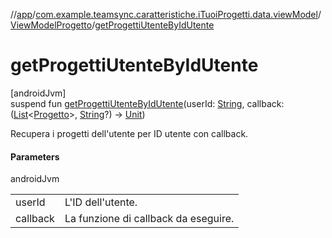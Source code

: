 //[app](../../../index.md)/[com.example.teamsync.caratteristiche.iTuoiProgetti.data.viewModel](../index.md)/[ViewModelProgetto](index.md)/[getProgettiUtenteByIdUtente](get-progetti-utente-by-id-utente.md)

# getProgettiUtenteByIdUtente

[androidJvm]\
suspend fun [getProgettiUtenteByIdUtente](get-progetti-utente-by-id-utente.md)(userId: [String](https://kotlinlang.org/api/latest/jvm/stdlib/kotlin/-string/index.html), callback: ([List](https://kotlinlang.org/api/latest/jvm/stdlib/kotlin.collections/-list/index.html)&lt;[Progetto](../../com.example.teamsync.caratteristiche.iTuoiProgetti.data.model/-progetto/index.md)&gt;, [String](https://kotlinlang.org/api/latest/jvm/stdlib/kotlin/-string/index.html)?) -&gt; [Unit](https://kotlinlang.org/api/latest/jvm/stdlib/kotlin/-unit/index.html))

Recupera i progetti dell'utente per ID utente con callback.

#### Parameters

androidJvm

| | |
|---|---|
| userId | L'ID dell'utente. |
| callback | La funzione di callback da eseguire. |
